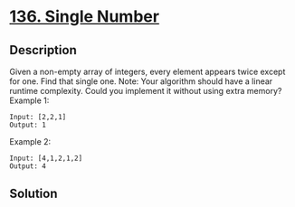 # [136. Single Number](https://leetcode.com/problems/single-number)

## Description

Given a non-empty array of integers, every element appears twice except for one. Find that single one.
Note:
Your algorithm should have a linear runtime complexity. Could you implement it without using extra memory?
Example 1:
```
Input: [2,2,1]
Output: 1
```
Example 2:
```
Input: [4,1,2,1,2]
Output: 4
```
## Solution

